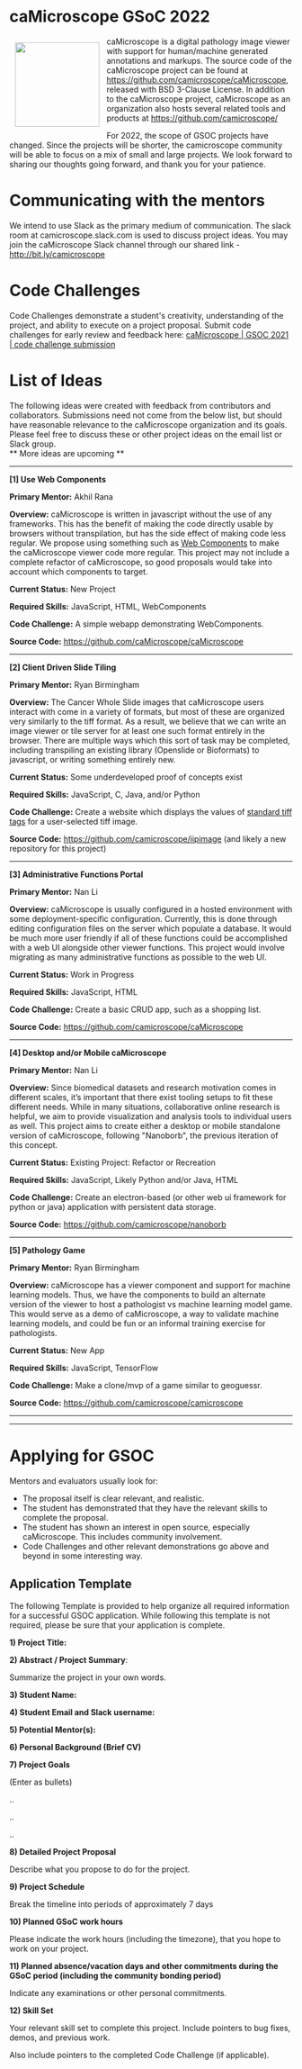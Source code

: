 # caMicroscope GSoC 2022
<img src="https://avatars0.githubusercontent.com/u/12075069?s=200&v=4" width="150" height="150" align="left" style="padding:10px;"/> caMicroscope is a digital pathology image viewer with support for human/machine generated annotations and markups. The source code of the caMicroscope project can be found at https://github.com/camicroscope/caMicroscope, released with BSD 3-Clause License. In addition to the caMicroscope project, caMicroscope as an organization also hosts several related tools and products at https://github.com/camicroscope/

For 2022, the scope of GSOC projects have changed. Since the projects will be shorter, the camicroscope community will be able to focus on a mix of small and large projects. We look forward to sharing our thoughts going forward, and thank you for your patience.

# Communicating with the mentors
We intend to use Slack as the primary medium of communication. The slack room at camicroscope.slack.com is used to discuss project ideas. You may join the caMicroscope Slack channel through our shared link - http://bit.ly/camicroscope

# Code Challenges
Code Challenges demonstrate a student's creativity, understanding of the project, and ability to execute on a project proposal. Submit code challenges for early review and feedback here: [caMicroscope | GSOC 2021 | code challenge submission](https://forms.gle/k4ZcH75UYG4y2tRJ7) 
 
# List of Ideas
The following ideas were created with feedback from contributors and collaborators. Submissions need not come from the below list, but should have reasonable relevance to the caMicroscope organization and its goals. Please feel free to discuss these or other project ideas on the email list or Slack group.  
** More ideas are upcoming **

***

**[1] Use Web Components**

**Primary Mentor:**  Akhil Rana

**Overview:** caMicroscope is written in javascript without the use of any frameworks. This has the benefit of making the code directly usable by browsers without transpilation, but has the side effect of making code less regular. We propose using something such as [Web Components](https://www.w3.org/TR/components-intro/) to make the caMicroscope viewer code more regular. This project may not include a complete refactor of caMicroscope, so good proposals would take into account which components to target.


**Current Status:** New Project

**Required Skills:** JavaScript, HTML, WebComponents

**Code Challenge:** A simple webapp demonstrating WebComponents.

**Source Code:** https://github.com/caMicroscope/caMicroscope 

***

**[2] Client Driven Slide Tiling**

**Primary Mentor:**  Ryan Birmingham

**Overview:** The Cancer Whole Slide images that caMicroscope users interact with come in a variety of formats, but most of these are organized very similarly to the tiff format. As a result, we believe that we can write an image viewer or tile server for at least one such format entirely in the browser. There are multiple ways which this sort of task may be completed, including transpiling an existing library (Openslide or Bioformats) to javascript, or writing something entirely new.



**Current Status:** Some underdeveloped proof of concepts exist

**Required Skills:** JavaScript, C, Java, and/or Python

**Code Challenge:** Create a website which displays the values of [standard tiff tags](https://www.loc.gov/preservation/digital/formats/content/tiff_tags.shtml) for a user-selected tiff image.

**Source Code:** https://github.com/camicroscope/iipimage (and likely a new repository for this project)

***


**[3] Administrative Functions Portal**

**Primary Mentor:**  Nan Li

**Overview:** caMicroscope is usually configured in a hosted environment with some deployment-specific configuration. Currently, this is done through editing configuration files on the server which populate a database. It would be much more user friendly if all of these functions could be accomplished with a web UI alongside other viewer functions. This project would involve migrating as many administrative functions as possible to the web UI.

**Current Status:** Work in Progress

**Required Skills:** JavaScript, HTML

**Code Challenge:** Create a basic CRUD app, such as a shopping list.

**Source Code:** https://github.com/camicroscope/caMicroscope

***

**[4] Desktop and/or Mobile caMicroscope**

**Primary Mentor:**  Nan Li

**Overview:** Since biomedical datasets and research motivation comes in different scales, it’s important that there exist tooling setups to fit these different needs. While in many situations, collaborative online research is helpful, we aim to provide visualization and analysis tools to individual users as well. This project aims to create either a desktop or mobile standalone version of caMicroscope, following "Nanoborb", the previous iteration of this concept.

**Current Status:** Existing Project: Refactor or Recreation

**Required Skills:** JavaScript, Likely Python and/or Java, HTML

**Code Challenge:** Create an electron-based (or other web ui framework for python or java) application with persistent data storage.

**Source Code:** https://github.com/camicroscope/nanoborb

***

**[5] Pathology Game**

**Primary Mentor:**  Ryan Birmingham

**Overview:** caMicroscope has a viewer component and support for machine learning models. Thus, we have the components to build an alternate version of the viewer to host a pathologist vs machine learning model game. This would serve as a demo of caMicroscope, a way to validate machine learning models, and could be fun or an informal training exercise for pathologists.

**Current Status:** New App

**Required Skills:** JavaScript, TensorFlow

**Code Challenge:** Make a clone/mvp of a game similar to geoguessr.

**Source Code:** https://github.com/camicroscope/camicroscope

***

***
# Applying for GSOC

Mentors and evaluators usually look for:
* The proposal itself is clear relevant, and realistic.
* The student has demonstrated that they have the relevant skills to complete the proposal.
* The student has shown an interest in open source, especially caMicroscope. This includes community involvement.
* Code Challenges and other relevant demonstrations go above and beyond in some interesting way.

## Application Template

The following Template is provided to help organize all required information for a successful GSOC application. While following this template is not required, please be sure that your application is complete.

**1) Project Title:**

**2) Abstract / Project Summary**:

Summarize the project in your own words.

**3) Student Name:**

**4) Student Email and Slack username:**

**5) Potential Mentor(s):**

**6) Personal Background (Brief CV)**

**7) Project Goals**

(Enter as bullets)

..
     
..
     
..

**8) Detailed Project Proposal**

Describe what you propose to do for the project.

**9) Project Schedule**

Break the timeline into periods of approximately 7 days

**10) Planned GSoC work hours**

Please indicate the work hours (including the timezone), that you hope to work on your project. 

**11) Planned absence/vacation days and other commitments during the GSoC period (including the community bonding period)**

Indicate any examinations or other personal commitments. 

**12) Skill Set**

Your relevant skill set to complete this project. Include pointers to bug fixes, demos, and previous work.

Also include pointers to the completed Code Challenge (if applicable).
